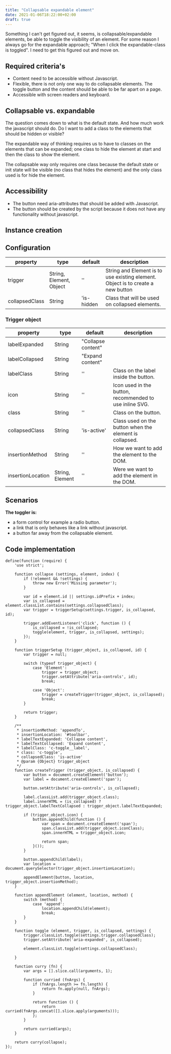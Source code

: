 ```yaml
---
title: "Collapsable expandable element"
date: 2021-01-06T18:22:00+02:00
draft: true
---
```

Something I can't get figured out, it seems, is collapsable/expandable elements, be able to toggle the visibility of an element. For some reason I always go for the expandable approach; "When I click the expandable-class is toggled". I need to get this figured out and move on.

## Required criteria's

* Content need to be accessible without Javascript.
* Flexible, there is not only one way to do collapsable elements. The toggle button and the content should be able to be far apart on a page.
* Accessible with screen readers and keyboard.

## Collapsable vs. expandable

The question comes down to what is the default state. And how much work the javascript should do. Do I want to add a class to the elements that should be hidden or visible?

The expandable way of thinking requires us to have to classes on the elements that can be expanded; one class to hide the element at start and then the class to show the element.

The collapsable way only requires one class because the default state or init state will be visible (no class that hides the element) and the only class used is for hide the element.

## Accessibility

- The button need aria-attributes that should be added with Javascript.
- The button should be created by the script because it does not have any functionality without javascript.

## Instance creation

## Configuration

property | type | default | description
-------- | ---- | ------- | -----------
trigger  | String, Element, Object | '' | String and Element is to use existing element. Object is to create a new button
collapsedClass | String | 'is-hidden | Class that will be used on collapsed elements.

### Trigger object
property | type | default | description
-------- | ---- | ------- | -----------
labelExpanded | String | "Collapse content" |
labelCollapsed | String | "Expand content" |
labelClass | String | ''| Class on the label inside the button.
icon | String | '' | Icon used in the button, recommended to use inline SVG.
class | String | '' | Class on the button.
collapsedClass | String | 'is-active' | Class used on the button when the element is collapsed. 
insertionMethod| String | '' | How we want to add the element to the DOM.
insertionLocation | String, Element | '' | Were we want to add the element in the DOM.

## Scenarios
__The toggler is:__
- a form control for example a radio button.
- a link that is only behaves like a link without javascript.
- a button far away from the collapsable element.


## Code implementation
```
define(function (require) {
	'use strict';

	function collapse (settings, element, index) {
		if (!element && !settings) {
			throw new Error('Missing parameter');
		}

		var id = element.id || settings.idPrefix + index;
		var is_collapsed = element.classList.contains(settings.collapsedClass);
		var trigger = triggerSetup(settings.trigger, is_collapsed, id);

		trigger.addEventListener('click', function () {
			is_collapsed = !is_collapsed;
			toggle(element, trigger, is_collapsed, settings);
		});
	}

	function triggerSetup (trigger_object, is_collapsed, id) {
		var trigger = null;

		switch (typeof trigger_object) {
			case 'Element':
				trigger = trigger_object;
				trigger.setAttribute('aria-controls', id);
				break;

			case 'Object':
				trigger = createTrigger(trigger_object, is_collapsed);
				break;
		}

		return trigger;
	}

	/**
	 * insertionMethod: 'appendTo',
	 * insertionLocation: '#toolbar',
	 * labelTextExpanded: 'Collapse content',
	 * labelTextCollapsed: 'Expand content',
	 * labelClass: 'c-toggle__label',
	 * class: 'c-toggle',
	 * collapsedClass: 'is-active'
	 * @param {Object} trigger_object
	 */
	function createTrigger (trigger_object, is_collapsed) {
		var button = document.createElement('button');
		var label = document.createElement('span');

		button.setAttribute('aria-controls', is_collapsed);

		label.classList.add(trigger_object.class);
		label.innerHTML = (is_collapsed) ? trigger_object.labelTextCollapsed : trigger_object.labelTextExpanded;

		if (trigger_object.icon) {
			button.appendChild(function () {
				var span = document.createElement('span');
				span.classList.add(trigger_object.iconClass);
				span.innerHTML = trigger_object.icon;

				return span;
			}());
		}

		button.appendChild(label);
		var location = document.querySelector(trigger_object.insertionLocation);

		appendElement(button, location, trigger_object.insertionMethod);
	}

	function appendElement (element, location, method) {
		switch (method) {
			case 'append':
				location.appendChild(element);
				break;
		}
	}

	function toggle (element, trigger, is_collapsed, settings) {
		trigger.classList.toggle(settings.trigger.collapsedClass);
		trigger.setAttribute('aria-expanded', is_collapsed);

		element.classList.toggle(settings.collapsedClass);

	}

	function curry (fn) {
		var args = [].slice.call(arguments, 1);

		function curried (fnArgs) {
			if (fnArgs.length >= fn.length) {
				return fn.apply(null, fnArgs);
			}

			return function () {
				return curried(fnArgs.concat([].slice.apply(arguments)));
			};
		}

		return curried(args);
	}

	return curry(collapse);
});
```